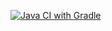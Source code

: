 [![Java CI with Gradle](https://github.com/JuliyaSvetlakova/PatternsDelivery/actions/workflows/gradle.yml/badge.svg)](https://github.com/JuliyaSvetlakova/PatternsDelivery/actions/workflows/gradle.yml)

